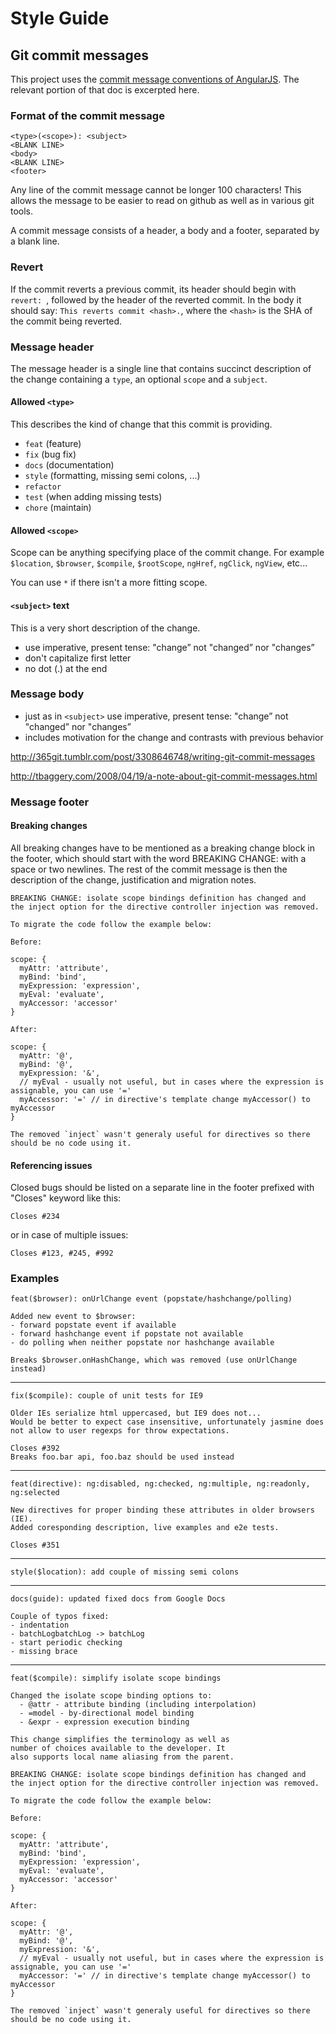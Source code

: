 # Style Guide

## Git commit messages

This project uses the [commit message conventions of AngularJS](https://docs.google.com/document/d/1QrDFcIiPjSLDn3EL15IJygNPiHORgU1_OOAqWjiDU5Y/edit#). The relevant portion of that doc is excerpted here.

### Format of the commit message

    <type>(<scope>): <subject>
    <BLANK LINE>
    <body>
    <BLANK LINE>
    <footer>

Any line of the commit message cannot be longer 100 characters! This allows the message to be easier to read on github as well as in various git tools.

A commit message consists of a header, a body and a footer, separated by a blank line.

### Revert

If the commit reverts a previous commit, its header should begin with `revert: `, followed by the header of the reverted commit. In the body it should say: `This reverts commit <hash>.`, where the `<hash>` is the SHA of the commit being reverted.

### Message header

The message header is a single line that contains succinct description of the change containing a `type`, an optional `scope` and a `subject`.

#### Allowed `<type>`

This describes the kind of change that this commit is providing.

- `feat` (feature)
- `fix` (bug fix)
- `docs` (documentation)
- `style` (formatting, missing semi colons, ...)
- `refactor`
- `test` (when adding missing tests)
- `chore` (maintain)

#### Allowed `<scope>`

Scope can be anything specifying place of the commit change. For example `$location`, `$browser`, `$compile`, `$rootScope`, `ngHref`, `ngClick`, `ngView`, etc...

You can use `*` if there isn't a more fitting scope.

#### `<subject>` text

This is a very short description of the change.

- use imperative, present tense: "change” not "changed” nor "changes”
- don't capitalize first letter
- no dot (.) at the end

### Message body

- just as in `<subject>` use imperative, present tense: "change” not "changed” nor "changes”
- includes motivation for the change and contrasts with previous behavior

http://365git.tumblr.com/post/3308646748/writing-git-commit-messages

http://tbaggery.com/2008/04/19/a-note-about-git-commit-messages.html

### Message footer

#### Breaking changes

All breaking changes have to be mentioned as a breaking change block in the footer, which should start with the word BREAKING CHANGE: with a space or two newlines. The rest of the commit message is then the description of the change, justification and migration notes.

```
BREAKING CHANGE: isolate scope bindings definition has changed and
the inject option for the directive controller injection was removed.

To migrate the code follow the example below:

Before:

scope: {
  myAttr: 'attribute',
  myBind: 'bind',
  myExpression: 'expression',
  myEval: 'evaluate',
  myAccessor: 'accessor'
}

After:

scope: {
  myAttr: '@',
  myBind: '@',
  myExpression: '&',
  // myEval - usually not useful, but in cases where the expression is assignable, you can use '='
  myAccessor: '=' // in directive's template change myAccessor() to myAccessor
}

The removed `inject` wasn't generaly useful for directives so there should be no code using it.
```

#### Referencing issues

Closed bugs should be listed on a separate line in the footer prefixed with "Closes" keyword like this:

```
Closes #234
```

or in case of multiple issues:

```
Closes #123, #245, #992
```

### Examples

    feat($browser): onUrlChange event (popstate/hashchange/polling)

    Added new event to $browser:
    - forward popstate event if available
    - forward hashchange event if popstate not available
    - do polling when neither popstate nor hashchange available

    Breaks $browser.onHashChange, which was removed (use onUrlChange instead)

---

    fix($compile): couple of unit tests for IE9

    Older IEs serialize html uppercased, but IE9 does not...
    Would be better to expect case insensitive, unfortunately jasmine does
    not allow to user regexps for throw expectations.

    Closes #392
    Breaks foo.bar api, foo.baz should be used instead

---

    feat(directive): ng:disabled, ng:checked, ng:multiple, ng:readonly, ng:selected

    New directives for proper binding these attributes in older browsers (IE).
    Added coresponding description, live examples and e2e tests.

    Closes #351

---

    style($location): add couple of missing semi colons

---

    docs(guide): updated fixed docs from Google Docs

    Couple of typos fixed:
    - indentation
    - batchLogbatchLog -> batchLog
    - start periodic checking
    - missing brace

---

    feat($compile): simplify isolate scope bindings

    Changed the isolate scope binding options to:
      - @attr - attribute binding (including interpolation)
      - =model - by-directional model binding
      - &expr - expression execution binding

    This change simplifies the terminology as well as
    number of choices available to the developer. It
    also supports local name aliasing from the parent.

    BREAKING CHANGE: isolate scope bindings definition has changed and
    the inject option for the directive controller injection was removed.

    To migrate the code follow the example below:

    Before:

    scope: {
      myAttr: 'attribute',
      myBind: 'bind',
      myExpression: 'expression',
      myEval: 'evaluate',
      myAccessor: 'accessor'
    }

    After:

    scope: {
      myAttr: '@',
      myBind: '@',
      myExpression: '&',
      // myEval - usually not useful, but in cases where the expression is assignable, you can use '='
      myAccessor: '=' // in directive's template change myAccessor() to myAccessor
    }

    The removed `inject` wasn't generaly useful for directives so there should be no code using it.


